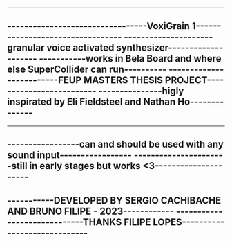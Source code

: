 -----------------------------------------------------------------------------
---------------------------------VoxiGrain 1---------------------------------
---------------------granular voice activated synthesizer--------------------
-----------works in Bela Board and where else SuperCollider can run----------
-------------------------FEUP MASTERS THESIS PROJECT-------------------------
---------------higly inspirated by Eli Fieldsteel and Nathan Ho--------------
-----------------------------------------------------------------------------
-----------------------------------------------------------------------------
-----------------can and should be used with any sound input-----------------
----------------------still in early stages but works <3---------------------
-----------------------------------------------------------------------------
-----------DEVELOPED BY SERGIO CACHIBACHE AND BRUNO FILIPE - 2023------------
-----------------------------THANKS FILIPE LOPES-----------------------------
-----------------------------------------------------------------------------
